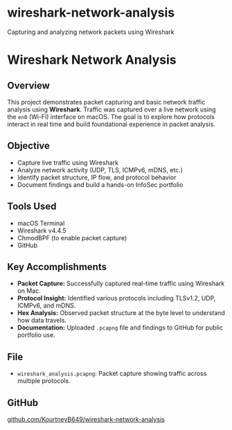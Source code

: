 # wireshark-network-analysis
Capturing and analyzing network packets using Wireshark
# Wireshark Network Analysis

## Overview
This project demonstrates packet capturing and basic network traffic analysis using **Wireshark**. Traffic was captured over a live network using the `en0` (Wi-Fi) interface on macOS. The goal is to explore how protocols interact in real time and build foundational experience in packet analysis.

## Objective
- Capture live traffic using Wireshark
- Analyze network activity (UDP, TLS, ICMPv6, mDNS, etc.)
- Identify packet structure, IP flow, and protocol behavior
- Document findings and build a hands-on InfoSec portfolio

## Tools Used
- macOS Terminal
- Wireshark v4.4.5
- ChmodBPF (to enable packet capture)
- GitHub

## Key Accomplishments
- **Packet Capture:** Successfully captured real-time traffic using Wireshark on Mac.
- **Protocol Insight:** Identified various protocols including TLSv1.2, UDP, ICMPv6, and mDNS.
- **Hex Analysis:** Observed packet structure at the byte level to understand how data travels.
- **Documentation:** Uploaded `.pcapng` file and findings to GitHub for public portfolio use.

## File
- `wireshark_analysis.pcapng`: Packet capture showing traffic across multiple protocols.

## GitHub
[github.com/KourtneyB649/wireshark-network-analysis](https://github.com/KourtneyB649/wireshark-network-analysis)
